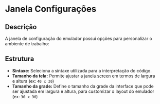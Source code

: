 # Janela Configurações

## Descrição
A janela de configuração do emulador possui opções para personalizar o ambiente de trabalho:


## Estrutura
- **Sintaxe:** Seleciona a sintaxe utilizada para a interpretação do código.
- **Tamanho da tela:** Permite ajustar a [janela screen](screen.md) em termos de largura e altura (ex: `40 x 30`)
- **Tamanho da grade:** Define o tamanho da grade da interface que pode ser ajustada em largura e altura, para customizar o layout do emulador (ex: `30 x 30`) 